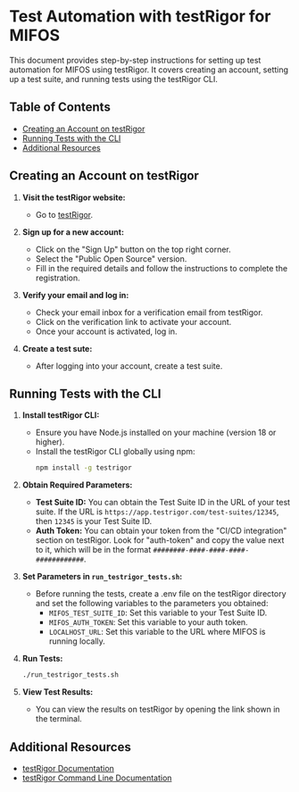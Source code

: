 # Test Automation with testRigor for MIFOS

This document provides step-by-step instructions for setting up test automation for MIFOS using testRigor. It covers creating an account, setting up a test suite, and running tests using the testRigor CLI.

## Table of Contents

- [Creating an Account on testRigor](#creating-an-account-on-testrigor)
- [Running Tests with the CLI](#running-tests-with-the-cli)
- [Additional Resources](#additional-resources)

## Creating an Account on testRigor

1. **Visit the testRigor website:**
   - Go to [testRigor](https://www.testrigor.com/).

2. **Sign up for a new account:**
   - Click on the "Sign Up" button on the top right corner.
   - Select the "Public Open Source" version.
   - Fill in the required details and follow the instructions to complete the registration.

3. **Verify your email and log in:**
   - Check your email inbox for a verification email from testRigor.
   - Click on the verification link to activate your account.
   - Once your account is activated, log in.

4. **Create a test sute:**
   - After logging into your account, create a test suite.

## Running Tests with the CLI

1. **Install testRigor CLI:**
   - Ensure you have Node.js installed on your machine (version 18 or higher).
   - Install the testRigor CLI globally using npm:
     ```bash
     npm install -g testrigor
     ```

2. **Obtain Required Parameters:**
   - **Test Suite ID:** You can obtain the Test Suite ID in the URL of your test suite. If the URL is `https://app.testrigor.com/test-suites/12345`, then `12345` is your Test Suite ID.
   - **Auth Token:** You can obtain your token from the "CI/CD integration" section on testRigor. Look for "auth-token" and copy the value next to it, which will be in the format `########-####-####-####-############`.

3. **Set Parameters in `run_testrigor_tests.sh`:**
   - Before running the tests, create a .env file on the testRigor directory and set the following variables to the parameters you obtained:
     - `MIFOS_TEST_SUITE_ID`: Set this variable to your Test Suite ID.
     - `MIFOS_AUTH_TOKEN`: Set this variable to your auth token.
     - `LOCALHOST_URL`: Set this variable to the URL where MIFOS
       is running locally.

4. **Run Tests:**

   ```bash
   ./run_testrigor_tests.sh
   ```

5. **View Test Results:**
   - You can view the results on testRigor by opening the link shown in the terminal.

## Additional Resources

- [testRigor Documentation](https://docs.testrigor.com/)
- [testRigor Command Line Documentation](https://testrigor.com/command-line/)
